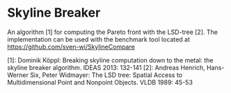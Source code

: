 Skyline Breaker 
===============

An algorithm [1] for computing the Pareto front with the LSD-tree [2].
The implementation can be used with the benchmark tool located at https://github.com/sven-wi/SkylineCompare

[1]: Dominik Köppl: Breaking skyline computation down to the metal: the skyline breaker algorithm. IDEAS 2013: 132-141
[2]: Andreas Henrich, Hans-Werner Six, Peter Widmayer: The LSD tree: Spatial Access to Multidimensional Point and Nonpoint Objects. VLDB 1989: 45-53


